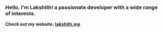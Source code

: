 ### Hello, I'm Lakshith! a passionate developer with a wide range of interests.


**Check out my website: [lakshith.me](https://lakshith.me)**
